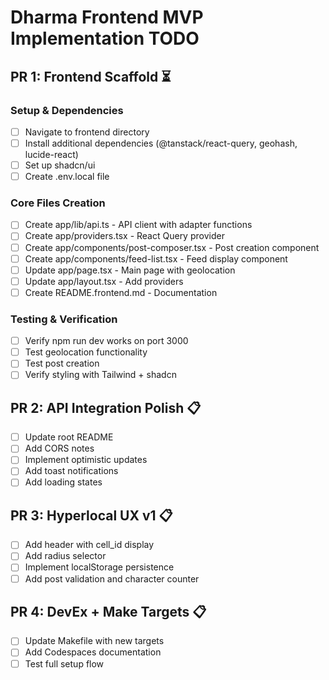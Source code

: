 # Dharma Frontend MVP Implementation TODO

## PR 1: Frontend Scaffold ⏳

### Setup & Dependencies
- [ ] Navigate to frontend directory
- [ ] Install additional dependencies (@tanstack/react-query, geohash, lucide-react)
- [ ] Set up shadcn/ui
- [ ] Create .env.local file

### Core Files Creation
- [ ] Create app/lib/api.ts - API client with adapter functions
- [ ] Create app/providers.tsx - React Query provider
- [ ] Create app/components/post-composer.tsx - Post creation component
- [ ] Create app/components/feed-list.tsx - Feed display component
- [ ] Update app/page.tsx - Main page with geolocation
- [ ] Update app/layout.tsx - Add providers
- [ ] Create README.frontend.md - Documentation

### Testing & Verification
- [ ] Verify npm run dev works on port 3000
- [ ] Test geolocation functionality
- [ ] Test post creation
- [ ] Verify styling with Tailwind + shadcn

## PR 2: API Integration Polish 📋
- [ ] Update root README
- [ ] Add CORS notes
- [ ] Implement optimistic updates
- [ ] Add toast notifications
- [ ] Add loading states

## PR 3: Hyperlocal UX v1 📋
- [ ] Add header with cell_id display
- [ ] Add radius selector
- [ ] Implement localStorage persistence
- [ ] Add post validation and character counter

## PR 4: DevEx + Make Targets 📋
- [ ] Update Makefile with new targets
- [ ] Add Codespaces documentation
- [ ] Test full setup flow
